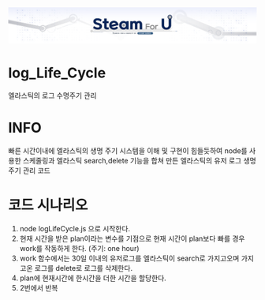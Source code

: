 <img src='https://github.com/SteamReviewSearch/.github/blob/main/image/SteamForYOU.jpg'>

# log_Life_Cycle
엘라스틱의 로그 수명주기 관리

# INFO

빠른 시간이내에 엘라스틱의 생명 주기 시스템을 이해 및 구현이 힘들듯하여 node를 사용한 스케줄링과 엘라스틱 search,delete 기능을 합쳐 만든 엘라스틱의 유저 로그 생명주기 관리 코드

# 코드 시나리오

1. node logLifeCycle.js 으로 시작한다.
2. 현재 시간을 받은 plan이라는 변수를 기점으로 현재 시간이 plan보다 빠를 경우 work를 작동하게 한다. (주기: one hour)
3. work 함수에서는 30일 이내의 유저로그를 엘라스틱이 search로 가지고오며 가지고온 로그를 delete로 로그를 삭제한다.
4. plan에 현재시간에 한시간을 더한 시간을 할당한다.
5. 2번에서 반복


